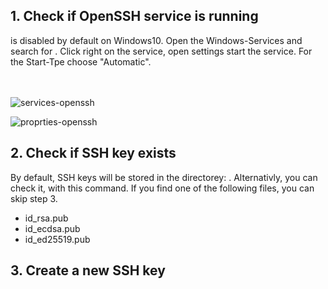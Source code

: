 
<h2 id="check-if-open-ssh-is-running">1. Check if OpenSSH service is running</h2>
<strong><Underscore content="OpenSSH"/></strong> is disabled by default on Windows10. Open the Windows-Services and search for <strong><Underscore content="OpenSSH"/></strong>. Click right on the service, open settings start the service. For the Start-Tpe choose "Automatic".

<br><br>
<Image imageName="services-openssh-min.png" alt="services-openssh" desc="Windows Service OpenSSH" imageProps ='{{ width:"80%", height: "auto", objectFit: "cover"}}' />
<br>

<Image imageName="properties-open-ssh.min.png" alt="proprties-openssh" desc="Service OpenSSH Properties" imageProps="{{width:'50%', height:'auto' ,objectFit: 'cover'}}" />
<br>

<h2 id="check-if-ssh-key-exists">2. Check if SSH key exists</h2>
By default, SSH keys will be stored in the directorey: <strong><Underscore content="C:\Users\%username%\.ssh"/></strong> .
Alternativly, you can check it, with this command.

<PrismJS language="bash" code="{codeSnippets.checkSshKeys}" header=""/>
If you find one of the following files, you can skip step 3.

- id_rsa.pub
- id_ecdsa.pub
- id_ed25519.pub

<h2 id="create-a-new-ssh-key">3. Create a new SSH key</h2>
<PrismJS language="bash" code="{codeSnippets.newSshKey}" header=""/>







<script>
    import Underscore from "../../../components/Underscore.svelte";
    import PrismJS from "../../../components/PrismJS.svelte";
    import codeSnippets from '../../../components/codeSnippets.js';
    import Image from "../../../components/Image.svelte";
</script>


